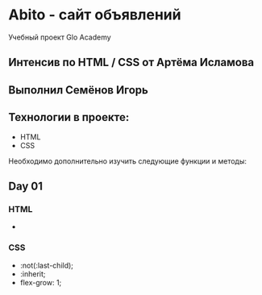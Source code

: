 # Abito - сайт объявлений

Учебный проект Glo Academy

## Интенсив по HTML / CSS от Артёма Исламова

## Выполнил Семёнов Игорь

## Технологии в проекте:

- HTML
- CSS

Необходимо дополнительно изучить следующие функции и методы:

## Day 01

### HTML

-

### CSS

- :not(:last-child);
- :inherit;
- flex-grow: 1;
